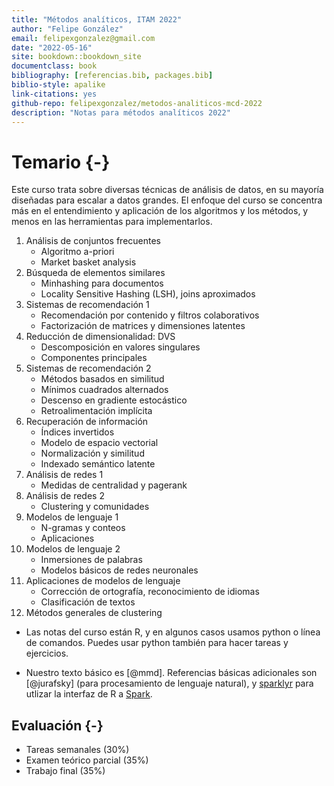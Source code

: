 ```yaml
--- 
title: "Métodos analíticos, ITAM 2022"
author: "Felipe González"
email: felipexgonzalez@gmail.com
date: "2022-05-16"
site: bookdown::bookdown_site
documentclass: book
bibliography: [referencias.bib, packages.bib]
biblio-style: apalike
link-citations: yes
github-repo: felipexgonzalez/metodos-analiticos-mcd-2022
description: "Notas para métodos analíticos 2022"
---
```


# Temario {-}

Este curso trata sobre diversas técnicas de análisis de datos, en su mayoría diseñadas
para escalar a datos grandes. El enfoque del curso se concentra más en el entendimiento y 
aplicación de los algoritmos y los métodos, y menos en las herramientas para implementarlos. 

1. Análisis de conjuntos frecuentes
    - Algoritmo a-priori
    - Market basket analysis
2. Búsqueda de elementos similares
    - Minhashing para documentos
    - Locality Sensitive Hashing (LSH), joins aproximados
3. Sistemas de recomendación 1
    - Recomendación por contenido y filtros colaborativos
    - Factorización de matrices y dimensiones latentes
4. Reducción de dimensionalidad: DVS
    - Descomposición en valores singulares
    - Componentes principales
5. Sistemas de recomendación 2
    - Métodos basados en similitud
    - Mínimos cuadrados alternados
    - Descenso en gradiente estocástico
    - Retroalimentación implícita
6. Recuperación de información
    - Índices invertidos
    - Modelo de espacio vectorial
    - Normalización y similitud
    - Indexado semántico latente
7. Análisis de redes 1
    - Medidas de centralidad y pagerank
8. Análisis de redes 2
    - Clustering y comunidades
9. Modelos de lenguaje 1
    - N-gramas y conteos
    - Aplicaciones
10. Modelos de lenguaje 2
    - Inmersiones de palabras
    - Modelos básicos de redes neuronales
11. Aplicaciones de modelos de lenguaje
    - Corrección de ortografía, reconocimiento de idiomas
    - Clasificación de textos
12. Métodos generales de clustering

- Las notas del curso están R, y en algunos casos usamos python o línea de comandos. Puedes usar python también para hacer tareas y ejercicios. 

- Nuestro texto básico es [@mmd]. Referencias básicas adicionales son
[@jurafsky] (para procesamiento de lenguaje natural), y [sparklyr](https://therinspark.com/) para
utlizar la interfaz de R a [Spark](https://spark.apache.org). 

## Evaluación {-}

- Tareas semanales (30%)
- Examen teórico parcial (35%)
- Trabajo final (35%)
